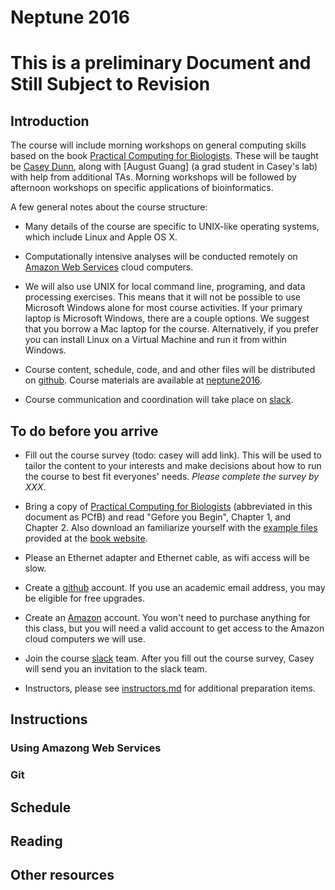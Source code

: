 # Neptune 2016

# This is a preliminary Document and Still Subject to Revision

## Introduction

The course will include morning workshops on general computing skills based on the book [Practical Computing for Biologists](http://www.sinauer.com/practical-computing-for-biologists.html). These will be taught be [Casey Dunn](http://dunnlab.org), along with [August Guang] (a grad student in Casey's lab) with help from additional TAs. Morning workshops will be followed by afternoon workshops on specific applications of bioinformatics.

A few general notes about the course structure:

- Many details of the course are specific to UNIX-like operating systems, which include Linux and Apple OS X.

- Computationally intensive analyses will be conducted remotely on [Amazon Web Services](https://aws.amazon.com) cloud computers.

- We will also use UNIX for local command line, programing, and data processing exercises. This means that it will not be possible to use Microsoft Windows alone for most course activities. If your primary laptop is Microsoft Windows, there are a couple options. We suggest that you borrow a Mac laptop for the course. Alternatively, if you prefer you can install Linux on a Virtual Machine and run it from within Windows.

- Course content, schedule, code, and and other files will be distributed on [github](https://github.com). Course materials are available at [neptune2016](https://github.com/neptune2016).

- Course communication and coordination will take place on [slack](https://slack.com). 


## To do before you arrive

- Fill out the course survey (todo: casey will add link). This will be used to tailor the content to your interests and make decisions about how to run the course to best fit everyones' needs. *Please complete the survey by XXX*.

- Bring a copy of [Practical Computing for Biologists](http://www.sinauer.com/practical-computing-for-biologists.html) (abbreviated in this document as PCfB) and read "Gefore you Begin", Chapter 1, and Chapter 2. Also download an familiarize yourself with the [example files](http://practicalcomputing.org) provided at the [book website](http://practicalcomputing.org).

- Please an Ethernet adapter and Ethernet cable, as wifi access will be slow.

- Create a [github](https://github.com) account. If you use an academic email address, you may be eligible for free upgrades.

- Create an [Amazon](http://www.amazon.com) account. You won't need to purchase anything for this class, but you will need a valid account to get access to the Amazon cloud computers we will use.

- Join the course [slack](https://slack.com) team. After you fill out the course survey, Casey will send you an invitation to the slack team.

- Instructors, please see [instructors.md](https://github.com/neptune2016/syllabus/blob/master/instructors.md) for additional preparation items.


## Instructions

### Using Amazong Web Services

### Git

## Schedule

## Reading

## Other resources